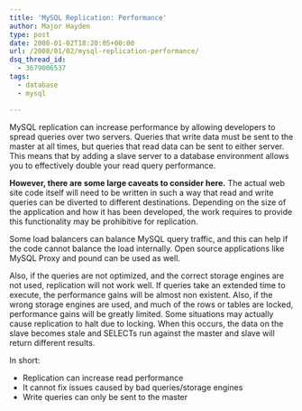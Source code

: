 ```yaml
---
title: 'MySQL Replication: Performance'
author: Major Hayden
type: post
date: 2008-01-02T18:20:05+00:00
url: /2008/01/02/mysql-replication-performance/
dsq_thread_id:
  - 3679006537
tags:
  - database
  - mysql

---
```

MySQL replication can increase performance by allowing developers to spread queries over two servers. Queries that write data must be sent to the master at all times, but queries that read data can be sent to either server. This means that by adding a slave server to a database environment allows you to effectively double your read query performance.

**However, there are some large caveats to consider here.** The actual web site code itself will need to be written in such a way that read and write queries can be diverted to different destinations. Depending on the size of the application and how it has been developed, the work requires to provide this functionality may be prohibitive for replication.

Some load balancers can balance MySQL query traffic, and this can help if the code cannot balance the load internally. Open source applications like MySQL Proxy and pound can be used as well.

Also, if the queries are not optimized, and the correct storage engines are not used, replication will not work well. If queries take an extended time to execute, the performance gains will be almost non existent. Also, if the wrong storage engines are used, and much of the rows or tables are locked, performance gains will be greatly limited. Some situations may actually cause replication to halt due to locking. When this occurs, the data on the slave becomes stale and SELECTs run against the master and slave will return different results.

In short:

  * Replication can increase read performance
  * It cannot fix issues caused by bad queries/storage engines
  * Write queries can only be sent to the master